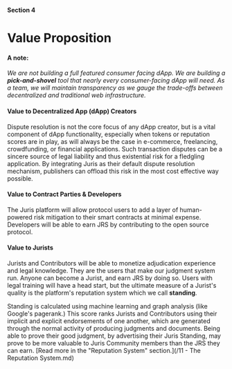 **Section 4**
# Value Proposition

#### A note:
_We are not building a full featured consumer facing dApp. We are building a **pick-and-shovel** tool that nearly every consumer-facing dApp will need. As a team, we will maintain transparency as we gauge the trade-offs between decentralized and traditional web infrastructure._

#### Value to Decentralized App \(dApp\) Creators

Dispute resolution is not the core focus of any dApp creator, but is a vital component of dApp functionality, especially when tokens or reputation scores are in play, as will always be the case in e-commerce, freelancing, crowdfunding, or financial applications. Such transaction disputes can be a sincere source of legal liability and thus existential risk for a fledgling application. By integrating Juris as their default dispute resolution mechanism, publishers can offload this risk in the most cost effective way possible.

#### Value to Contract Parties & Developers

The Juris platform will allow protocol users to add a layer of human-powered risk mitigation to their smart contracts at minimal expense. Developers will be able to earn JRS by contributing to the open source protocol.

#### Value to Jurists

Jurists and Contributors will be able to monetize adjudication experience and legal knowledge. They are the users that make our judgment system run. Anyone can become a Jurist, and earn JRS by doing so. Users with legal training will have a head start, but the ultimate measure of a Jurist's quality is the platform's reputation system which we call **standing**. 

Standing is calculated using machine learning and graph analysis \(like Google's pagerank.\) This score ranks Jurists and Contributors using their implicit and explicit endorsements of one another, which are generated through the normal activity of producing judgments and documents. Being able to prove their good judgment, by advertising their Juris Standing, may prove to be more valuable to Juris Community members than the JRS they can earn. [Read more in the "Reputation System" section.](/11 - The Reputation System.md)
